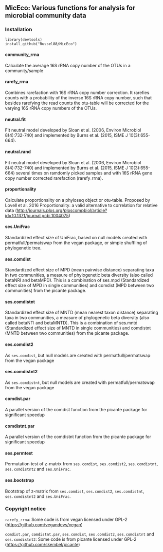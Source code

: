 MicEco: Various functions for analysis for microbial community data
-------------------------------------------------------------------

### Installation

    library(devtools)
    install_github("Russel88/MicEco")

#### community\_rrna

Calculate the average 16S rRNA copy number of the OTUs in a
community/sample

#### rarefy\_rrna

Combines rarefaction with 16S rRNA copy number correction. It rarefies
counts with a probability of the inverse 16S rRNA copy number, such that
besides rarefying the read counts the otu-table will be corrected for
the varying 16S rRNA copy numbers of the OTUs.

#### neutral.fit

Fit neutral model developed by Sloan et al. (2006, Environ Microbiol 8(4):732-740) and implemented by Burns et al. (2015, ISME J 10(3):655-664).

#### neutral.rand

Fit neutral model developed by Sloan et al. (2006, Environ Microbiol 8(4):732-740) and implemented by Burns et al. (2015, ISME J 10(3):655-664) several times on ramdomly picked samples and with 16S rRNA gene copy number corrected rarefaction (rarefy_rrna).

#### proportionality

Calculate proportionality on a phyloseq object or otu-table. Proposed by
Lovell et al. 2016 Proportionality: a valid alternative to correlation
for relative data
(<http://journals.plos.org/ploscompbiol/article?id=10.1371/journal.pcbi.1004075>)

#### ses.UniFrac

Standardized effect size of UniFrac, based on null models created with
permatfull/permatswap from the vegan package, or simple shuffling of
phylogenetic tree.

#### ses.comdist

Standardized effect size of MPD (mean pairwise distance) separating taxa
in two communities, a measure of phylogenetic beta diversity (also
called betaNRI and betaMPD). This is a combination of ses.mpd
(Standardized effect size of MPD in single communities) and comdist (MPD
between two communities) from the picante package.

#### ses.comdistnt

Standardized effect size of MNTD (mean nearest taxon distance)
separating taxa in two communities, a measure of phylogenetic beta
diversity (also called betaNTI and betaMNTD). This is a combination of
ses.mntd (Standardized effect size of MNTD in single communities) and
comdistnt (MNTD between two communities) from the picante package.

#### ses.comdist2

As `ses.comdist`, but null models are created with permatfull/permatswap
from the vegan package

#### ses.comdistnt2

As `ses.comdistnt`, but null models are created with
permatfull/permatswap from the vegan package

#### comdist.par

A parallel version of the comdist function from the picante package for significant speedup

#### comdistnt.par

A parallel version of the comdistnt function from the picante package for significant speedup

#### ses.permtest

Permutation test of z-matrix from `ses.comdist`, `ses.comdist2`, `ses.comdistnt`, `ses.comdistnt2` and `ses.UniFrac`.

#### ses.bootstrap

Bootstrap of z-matrix from `ses.comdist`, `ses.comdist2`, `ses.comdistnt`, `ses.comdistnt2` and `ses.UniFrac`.

### Copyright notice

`rarefy_rrna`: Some code is from vegan licensed under GPL-2
(<https://github.com/vegandevs/vegan>)

`comdist.par`, `comdistnt.par`, `ses.comdist`, `ses.comdist2`, `ses.comdistnt` and `ses.comdistnt2`: Some
code is from picante licensed under GPL-2
(<https://github.com/skembel/picante>)
